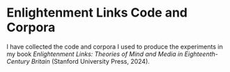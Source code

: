 # Enlightenment Links Code and Corpora

I have collected the code and corpora I used to produce the experiments in my book *Enlightenment Links: Theories of Mind and Media in Eighteenth-Century Britain* (Stanford University Press, 2024). 
